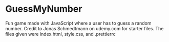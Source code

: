 # GuessMyNumber
Fun game made with JavaScript where a user has to guess a random number.
Credit to Jonas Schmedtmann on udemy.com for starter files.
The files given were index.html, style.css, and .prettierrc
